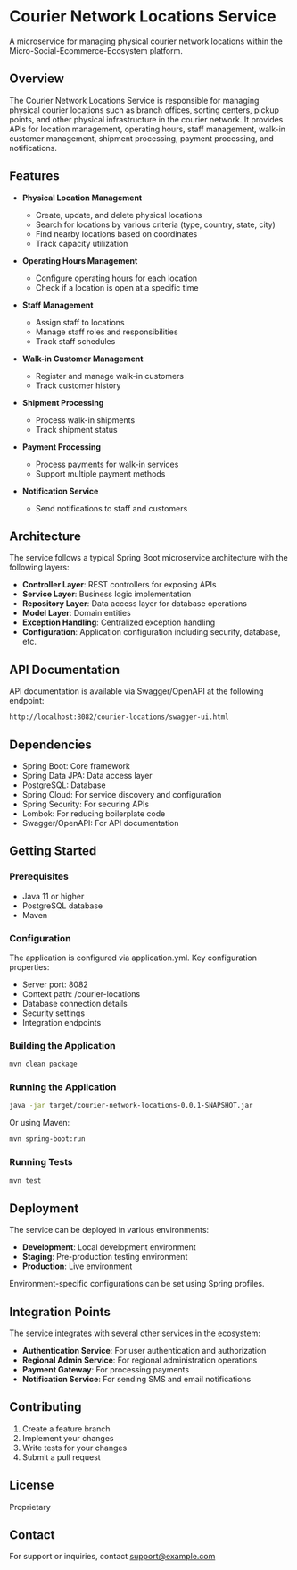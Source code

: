 # Courier Network Locations Service

A microservice for managing physical courier network locations within the Micro-Social-Ecommerce-Ecosystem platform.

## Overview

The Courier Network Locations Service is responsible for managing physical courier locations such as branch offices, sorting centers, pickup points, and other physical infrastructure in the courier network. It provides APIs for location management, operating hours, staff management, walk-in customer management, shipment processing, payment processing, and notifications.

## Features

- **Physical Location Management**
  - Create, update, and delete physical locations
  - Search for locations by various criteria (type, country, state, city)
  - Find nearby locations based on coordinates
  - Track capacity utilization

- **Operating Hours Management**
  - Configure operating hours for each location
  - Check if a location is open at a specific time

- **Staff Management**
  - Assign staff to locations
  - Manage staff roles and responsibilities
  - Track staff schedules

- **Walk-in Customer Management**
  - Register and manage walk-in customers
  - Track customer history

- **Shipment Processing**
  - Process walk-in shipments
  - Track shipment status

- **Payment Processing**
  - Process payments for walk-in services
  - Support multiple payment methods

- **Notification Service**
  - Send notifications to staff and customers

## Architecture

The service follows a typical Spring Boot microservice architecture with the following layers:

- **Controller Layer**: REST controllers for exposing APIs
- **Service Layer**: Business logic implementation
- **Repository Layer**: Data access layer for database operations
- **Model Layer**: Domain entities
- **Exception Handling**: Centralized exception handling
- **Configuration**: Application configuration including security, database, etc.

## API Documentation

API documentation is available via Swagger/OpenAPI at the following endpoint:

```
http://localhost:8082/courier-locations/swagger-ui.html
```

## Dependencies

- Spring Boot: Core framework
- Spring Data JPA: Data access layer
- PostgreSQL: Database
- Spring Cloud: For service discovery and configuration
- Spring Security: For securing APIs
- Lombok: For reducing boilerplate code
- Swagger/OpenAPI: For API documentation

## Getting Started

### Prerequisites

- Java 11 or higher
- PostgreSQL database
- Maven

### Configuration

The application is configured via application.yml. Key configuration properties:

- Server port: 8082
- Context path: /courier-locations
- Database connection details
- Security settings
- Integration endpoints

### Building the Application

```bash
mvn clean package
```

### Running the Application

```bash
java -jar target/courier-network-locations-0.0.1-SNAPSHOT.jar
```

Or using Maven:

```bash
mvn spring-boot:run
```

### Running Tests

```bash
mvn test
```

## Deployment

The service can be deployed in various environments:

- **Development**: Local development environment
- **Staging**: Pre-production testing environment
- **Production**: Live environment

Environment-specific configurations can be set using Spring profiles.

## Integration Points

The service integrates with several other services in the ecosystem:

- **Authentication Service**: For user authentication and authorization
- **Regional Admin Service**: For regional administration operations
- **Payment Gateway**: For processing payments
- **Notification Service**: For sending SMS and email notifications

## Contributing

1. Create a feature branch
2. Implement your changes
3. Write tests for your changes
4. Submit a pull request

## License

Proprietary

## Contact

For support or inquiries, contact support@example.com
